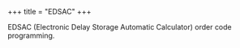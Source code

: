 +++
title = "EDSAC"
+++

EDSAC (Electronic Delay Storage Automatic Calculator) order code programming.
